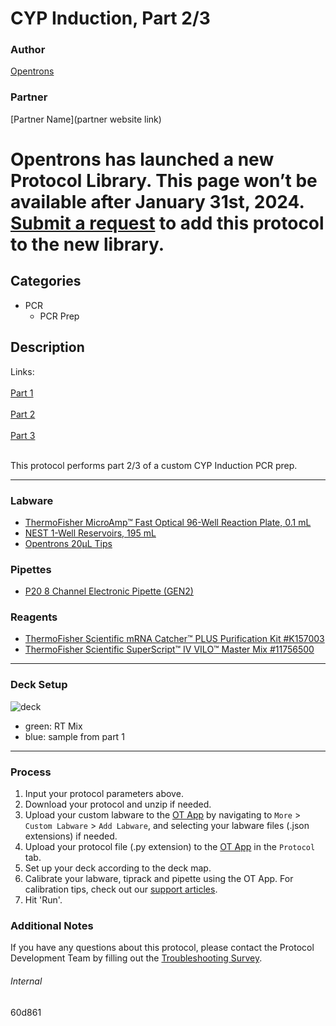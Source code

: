 # CYP Induction, Part 2/3

### Author
[Opentrons](https://opentrons.com/)

### Partner
[Partner Name](partner website link)


# Opentrons has launched a new Protocol Library. This page won’t be available after January 31st, 2024. [Submit a request](https://docs.google.com/forms/d/e/1FAIpQLSdYYp9QCKow4nn0KlCVsMS3HX0eJ0N9O7-erajKvcpT0lWbSg/viewform) to add this protocol to the new library.

## Categories
* PCR
	* PCR Prep

## Description

Links:
<br />
<br />
[Part 1](./60d861)
<br />
<br />
[Part 2](./60d861-2)
<br />
<br />
[Part 3](./60d861-3)
<br />
<br />

This protocol performs part 2/3 of a custom CYP Induction PCR prep.

---

### Labware
* [ThermoFisher MicroAmp™ Fast Optical 96-Well Reaction Plate, 0.1 mL](https://www.thermofisher.com/order/catalog/product/4346907)
* [NEST 1-Well Reservoirs, 195 mL](https://shop.opentrons.com/nest-1-well-reservoirs-195-ml/)
* [Opentrons 20µL Tips](https://shop.opentrons.com/opentrons-20-l-tips-160-racks-800-refills/)

### Pipettes
* [P20 8 Channel Electronic Pipette (GEN2)](https://shop.opentrons.com/8-channel-electronic-pipette/)

### Reagents
* [ThermoFisher Scientific mRNA Catcher™ PLUS Purification Kit #K157003](https://www.thermofisher.com/order/catalog/product/K157003)
* [ThermoFisher Scientific SuperScript™ IV VILO™ Master Mix #11756500](https://www.thermofisher.com/order/catalog/product/11756500)

---

### Deck Setup
![deck](https://opentrons-protocol-library-website.s3.amazonaws.com/custom-README-images/60d861/deck2.png)
* green: RT Mix
* blue: sample from part 1

---

### Process
1. Input your protocol parameters above.
2. Download your protocol and unzip if needed.
3. Upload your custom labware to the [OT App](https://opentrons.com/ot-app) by navigating to `More` > `Custom Labware` > `Add Labware`, and selecting your labware files (.json extensions) if needed.
4. Upload your protocol file (.py extension) to the [OT App](https://opentrons.com/ot-app) in the `Protocol` tab.
5. Set up your deck according to the deck map.
6. Calibrate your labware, tiprack and pipette using the OT App. For calibration tips, check out our [support articles](https://support.opentrons.com/en/collections/1559720-guide-for-getting-started-with-the-ot-2).
7. Hit 'Run'.

### Additional Notes
If you have any questions about this protocol, please contact the Protocol Development Team by filling out the [Troubleshooting Survey](https://protocol-troubleshooting.paperform.co/).

###### Internal
60d861
